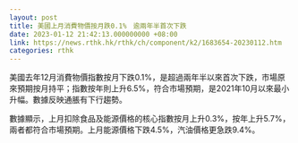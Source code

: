 ```yaml
---
layout: post
title: 美國上月消費物價按月跌0.1%　逾兩年半首次下跌
date: 2023-01-12 21:42:13.000000000 +08:00
link: https://news.rthk.hk/rthk/ch/component/k2/1683654-20230112.htm
categories: rthk
---
```


美國去年12月消費物價指數按月下跌0.1%，是超過兩年半以來首次下跌，市場原來預期按月持平；指數按年則上升6.5%，符合市場預期，是2021年10月以來最小升幅。數據反映通脹有下行趨勢。

數據顯示，上月扣除食品及能源價格的核心指數按月上升0.3%，按年上升5.7%，兩者都符合市場預期。上月能源價格下跌4.5%，汽油價格更急跌9.4%。
